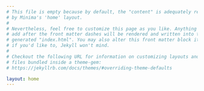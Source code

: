 ```yaml
---
# This file is empty because by default, the "content" is adequately realised
# by Minima's 'home' layout.
#
# Nevertheless, feel free to customize this page as you like. Anything you
# add after the front matter dashes will be rendered and written into the
# generated "index.html". You may also alter this front matter block itself
# if you'd like to, Jekyll won't mind.
#
# Checkout the following URL for information on customizing layouts and other
# files bundled inside a theme-gem:
# https://jekyllrb.com/docs/themes/#overriding-theme-defaults

layout: home
---
```

